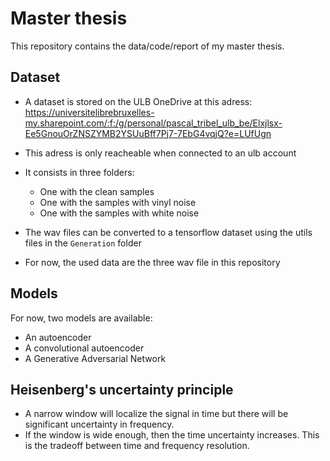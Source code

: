 # Master thesis
This repository contains the data/code/report of my master thesis.

## Dataset
- A dataset is stored on the ULB OneDrive at this adress: https://universitelibrebruxelles-my.sharepoint.com/:f:/g/personal/pascal_tribel_ulb_be/Elxjlsx-Ee5GnouOrZNSZYMB2YSUuBff7Pj7-7EbG4vqjQ?e=LUfUgn
- This adress is only reacheable when connected to an ulb account
- It consists in three folders:
  - One with the clean samples
  - One with the samples with vinyl noise
  - One with the samples with white noise
- The wav files can be converted to a tensorflow dataset using the utils files in the `Generation` folder

- For now, the used data are the three wav file in this repository

## Models
For now, two models are available:
- An autoencoder
- A convolutional autoencoder
- A Generative Adversarial Network

## Heisenberg's uncertainty principle

- A narrow window will localize the signal in time but there will be significant uncertainty in frequency.
- If the window is wide enough, then the time uncertainty increases.
This is the tradeoff between time and frequency resolution.

